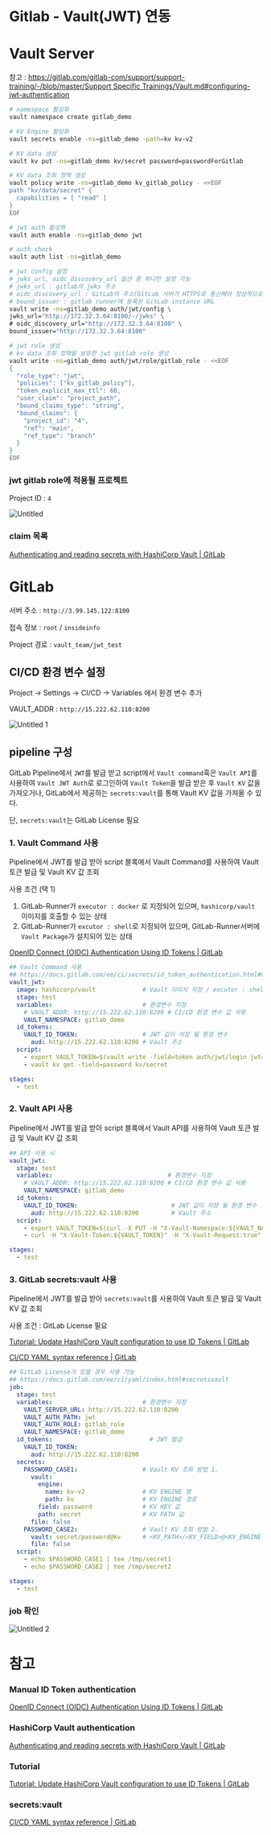 # Gitlab - Vault(JWT) 연동

# Vault Server

참고 : [https://gitlab.com/gitlab-com/support/support-training/-/blob/master/Support Specific Trainings/Vault.md#configuring-jwt-authentication](https://gitlab.com/gitlab-com/support/support-training/-/blob/master/Support%20Specific%20Trainings/Vault.md#configuring-jwt-authentication)

```bash
# namespace 활성화
vault namespace create gitlab_demo

# KV Engine 활성화
vault secrets enable -ns=gitlab_demo -path=kv kv-v2

# KV data 생성
vault kv put -ns=gitlab_demo kv/secret password=passwordForGitlab

# KV data 조회 정책 생성
vault policy write -ns=gitlab_demo kv_gitlab_policy - <<EOF
path "kv/data/secret" {
  capabilities = [ "read" ]
}  
EOF

# jwt auth 활성화
vault auth enable -ns=gitlab_demo jwt

# auth check
vault auth list -ns=gitlab_demo 

# jwt config 설정
# jwks_url, oidc_discovery_url 옵션 중 하나만 설정 가능
# jwks_url : gitlab의 jwks 주소
# oidc_discovery_url : GitLab의 주소(GitLab 서버가 HTTPS로 통신해야 정상적으로 인증 가능)
# bound_issuer : gitlab runner에 등록된 GitLab instance URL
vault write -ns=gitlab_demo auth/jwt/config \
jwks_url="http://172.32.3.64:8100/-/jwks" \
# oidc_discovery_url="http://172.32.3.64:8100" \
bound_issuer="http://172.32.3.64:8100"

# jwt role 생성
# kv data 조회 정책을 보유한 jwt gitlab role 생성
vault write -ns=gitlab_demo auth/jwt/role/gitlab_role - <<EOF
{
  "role_type": "jwt",
  "policies": ["kv_gitlab_policy"],
  "token_explicit_max_ttl": 60,
  "user_claim": "project_path",
  "bound_claims_type": "string",
  "bound_claims": {
    "project_id": "4",
    "ref": "main",
    "ref_type": "branch"
  }
}
EOF
```

### jwt gitlab role에 적용될 프로젝트

Project ID : `4`

![Untitled](https://github.com/jslim1995/insideinfo-vault/assets/100335118/7e38d22d-5145-4a1c-8ebf-7958b50f3537)

### claim 목록

[Authenticating and reading secrets with HashiCorp Vault | GitLab](https://docs.gitlab.com/ee/ci/examples/authenticating-with-hashicorp-vault/)

# GitLab

서버 주소 : `http://3.99.145.122:8100`

접속 정보 : `root` / `insideinfo`

Project 경로 : `vault_team/jwt_test`

## CI/CD 환경 변수 설정

Project → Settings → CI/CD → Variables 에서 환경 변수 추가

VAULT_ADDR : `http://15.222.62.110:8200`

![Untitled 1](https://github.com/jslim1995/insideinfo-vault/assets/100335118/ef2e84f8-932e-4f66-96f9-ca99d80dda70)

## pipeline 구성

GitLab Pipeline에서 `JWT`를 발급 받고 script에서 `Vault command`혹은 `Vault API`를 사용하여 `Vault JWT Auth`로 로그인하여 `Vault Token`을 발급 받은 후 `Vault KV` 값을 가져오거나, GitLab에서 제공하는 `secrets:vault`를 통해 Vault KV 값을 가져올 수 있다.

단, `secrets:vault`는 GitLab License 필요

### 1. Vault Command 사용

Pipeline에서 JWT를 발급 받아 script 블록에서 Vault Command를 사용하여 Vault 토큰 발급 및 Vault KV 값 조회

사용 조건 (택 1)

1. GitLab-Runner가 `executor : docker` 로 지정되어 있으며, `hashicorp/vault` 이미지를 호출할 수 있는 상태
2. GitLab-Runner가 `excutor : shell`로 지정되어 있으며, GitLab-Runner서버에 `Vault Package`가 설치되어 있는 상태

[OpenID Connect (OIDC) Authentication Using ID Tokens | GitLab](https://docs.gitlab.com/ee/ci/secrets/id_token_authentication.html#manual-id-token-authentication)

```yaml
## Vault Command 사용
## https://docs.gitlab.com/ee/ci/secrets/id_token_authentication.html#manual-id-token-authentication
vault_jwt:
  image: hashicorp/vault             # Vault 이미지 지정 / excutor : shell 설정일 경우 주석 처리
  stage: test
  variables:                         # 환경변수 지정
    # VAULT_ADDR: http://15.222.62.110:8200 # CI/CD 환경 변수 값 사용
    VAULT_NAMESPACE: gitlab_demo
  id_tokens:
    VAULT_ID_TOKEN:                  # JWT 값이 저장 될 환경 변수
      aud: http://15.222.62.110:8200 # Vault 주소
  script:
    - export VAULT_TOKEN=$(vault write -field=token auth/jwt/login jwt=$VAULT_ID_TOKEN role=gitlab_role)
    - vault kv get -field=password kv/secret

stages:
  - test
```

### 2. Vault API 사용

Pipeline에서 JWT를 발급 받아 script 블록에서 Vault API를 사용하여 Vault 토큰 발급 및 Vault KV 값 조회

```yaml
## API 사용 시
vault_jwt:
  stage: test
  variables:                                # 환경변수 지정
    # VAULT_ADDR: http://15.222.62.110:8200 # CI/CD 환경 변수 값 사용
    VAULT_NAMESPACE: gitlab_demo
  id_tokens:
    VAULT_ID_TOKEN:                          # JWT 값이 저장 될 환경 변수
      aud: http://15.222.62.110:8200         # Vault 주소
  script:
    - export VAULT_TOKEN=$(curl -X PUT -H "X-Vault-Namespace:${VAULT_NAMESPACE}/" -H "X-Vault-Request:true" -d "{\"jwt\":\"${VAULT_ID_TOKEN}\",\"role\":\"gitlab_role\"}" ${VAULT_ADDR}/v1/auth/jwt/login | jq -r .auth.client_token)
    - curl -H "X-Vault-Token:${VAULT_TOKEN}" -H "X-Vault-Request:true" -H "X-Vault-Namespace:${VAULT_NAMESPACE}/" ${VAULT_ADDR}/v1/kv/data/secret | jq -r .data.data.password

stages:
  - test
```

### 3. GitLab secrets:vault 사용

Pipeline에서 JWT를 발급 받아 `secrets:vault`를 사용하여 Vault 토큰 발급 및 Vault KV 값 조회

사용 조건 : GitLab License 필요

[Tutorial: Update HashiCorp Vault configuration to use ID Tokens | GitLab](https://docs.gitlab.com/ee/ci/secrets/convert-to-id-tokens.html#kv-secrets-engine-v2)

[CI/CD YAML syntax reference | GitLab](https://docs.gitlab.com/ee/ci/yaml/index.html#secretsvault)

```yaml
## GitLab License가 있을 경우 사용 가능
## https://docs.gitlab.com/ee/ci/yaml/index.html#secretsvault
job:
  stage: test
  variables:                         # 환경변수 지정
    VAULT_SERVER_URL: http://15.222.62.110:8200
    VAULT_AUTH_PATH: jwt
    VAULT_AUTH_ROLE: gitlab_role
    VAULT_NAMESPACE: gitlab_demo
  id_tokens:	                       # JWT 발급
    VAULT_ID_TOKEN:
      aud: http://15.222.62.110:8200
  secrets:
    PASSWORD_CASE1:                  # Vault KV 조회 방법 1.
      vault:
        engine:
          name: kv-v2                # KV ENGINE 명
          path: kv                   # KV ENGINE 경로
        field: password              # KV KEY 값
        path: secret                 # KV PATH 값 
      file: false
    PASSWORD_CASE2:                  # Vault KV 조회 방법 2.
      vault: secret/password@kv      # <KV_PATH>/<KV_FIELD>@<KV_ENGINE_PATH>
      file: false
  script:
    - echo $PASSWORD_CASE1 | tee /tmp/secret1
    - echo $PASSWORD_CASE2 | tee /tmp/secret2

stages:
  - test
```

### job 확인

![Untitled 2](https://github.com/jslim1995/insideinfo-vault/assets/100335118/c42f056a-711d-47b3-867f-f2c410f834c1)

# 참고

### ****Manual ID Token authentication****

[OpenID Connect (OIDC) Authentication Using ID Tokens | GitLab](https://docs.gitlab.com/ee/ci/secrets/id_token_authentication.html#manual-id-token-authentication)

### ****HashiCorp Vault authentication****

[Authenticating and reading secrets with HashiCorp Vault | GitLab](https://docs.gitlab.com/ee/ci/examples/authenticating-with-hashicorp-vault/)

### ****Tutorial****

[Tutorial: Update HashiCorp Vault configuration to use ID Tokens | GitLab](https://docs.gitlab.com/ee/ci/secrets/convert-to-id-tokens.html)

### secrets:vault

[CI/CD YAML syntax reference | GitLab](https://docs.gitlab.com/ee/ci/yaml/index.html#secretsvault)
